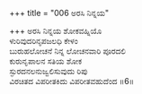 +++
title = "006 ಅರಸಿ ನಿನ್ನಯ"

+++
ಅರಸಿ ನಿನ್ನಯ ಶೋಕವಹ್ನಿಯೊ  
ಳುರಿವುದರಿನೃಪಜಲಧಿ ಕೇಳಂ  
ಬುರುಹಲೋಚನೆ ನಿನ್ನ ಲೋಚನವಾರಿ ಪೂರದಲಿ   
ಕುರುನೃಪಾಲನ ಸತಿಯ ಶೋಕ  
ಸ್ಫುರದನಲನುಜ್ವಲಿಸುವುದು ರಿಪು  
ವಿರಚಿತದ ವಿಪರೀತಕಿದು ವಿಪರೀತವಹುದೆಂದ     ॥6॥